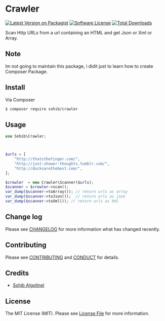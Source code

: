 # Crawler

[![Latest Version on Packagist][ico-version]][link-packagist]
[![Software License][ico-license]](LICENSE.md)
[![Total Downloads][ico-downloads]][link-downloads]


Scan Http URLs from a url containing an HTML  and get Json or Xml or Array.

## Note 
Im not going to maintain this package, i didit just to learn how to create Composer Package. 

## Install

Via Composer

``` bash
$ composer require sohib/crawler
```

## Usage

``` php
use Sohib\Crawler;



$urls = [
    "http://thatsthefinger.com/",
    "http://just-shower-thoughts.tumblr.com/",
    "http://ducksarethebest.com/",
];

$crowler  = new Crawler\Scanner($urls);
$scanner = $crowler->scan();
var_dump($scanner->toArray()); // return urls as array
var_dump($scanner->toJson());  // return urls as json
var_dump($scanner->toXml()); // return urls as Xml
```

## Change log

Please see [CHANGELOG](CHANGELOG.md) for more information what has changed recently.


## Contributing

Please see [CONTRIBUTING](CONTRIBUTING.md) and [CONDUCT](CONDUCT.md) for details.


## Credits

- [Sohib Algotinel][link-author]

## License

The MIT License (MIT). Please see [License File](LICENSE.md) for more information.

[ico-version]: https://img.shields.io/packagist/v/sohib/crawler.svg?style=flat-square
[ico-license]: https://img.shields.io/badge/license-MIT-brightgreen.svg?style=flat-square

[ico-downloads]: https://img.shields.io/packagist/dt/sohib/crawler.svg?style=flat-square
[link-packagist]: https://packagist.org/packages/sohib/crawler

[link-downloads]: https://packagist.org/packages/sohib/crawler
[link-author]: https://github.com/sohib
[link-contributors]: ../../contributors
